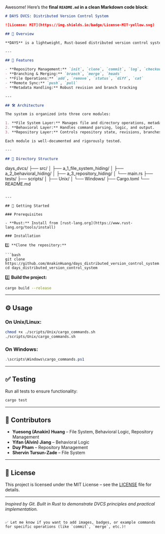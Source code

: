 Awesome! Here’s the **final `README.md` in a clean Markdown code block**:

```markdown
# DAYS DVCS: Distributed Version Control System

![License: MIT](https://img.shields.io/badge/License-MIT-yellow.svg)

## 🚀 Overview

**DAYS** is a lightweight, Rust-based distributed version control system (DVCS) developed for the University of Rochester Computer Science Undergraduate Council (CSUG) Fedora servers. It provides core Git-like functionalities including repository creation, commits, branching, merging, and remote synchronization. The system is fully tested and verified for reliability.

---

## 🧩 Features

- **Repository Management:** `init`, `clone`, `commit`, `log`, `checkout`
- **Branching & Merging:** `branch`, `merge`, `heads`
- **File Operations:** `add`, `remove`, `status`, `diff`, `cat`
- **Remote Sync:** `push`, `pull`
- **Metadata Handling:** Robust revision and branch tracking

---

## 🛠️ Architecture

The system is organized into three core modules:

1. **File System Layer:** Manages file and directory operations, metadata storage.
2. **Behavioral Layer:** Handles command parsing, logic, and output.
3. **Repository Layer:** Controls repository state, revisions, branches, and synchronization.

Each module is well-documented and rigorously tested.

---

## 📂 Directory Structure

```
days_dvcs/
├── src/
│   ├── a_1_file_system_hiding/
│   ├── a_2_behavioral_hiding/
│   ├── a_3_repository_hiding/
│   └── main.rs
├── tests/
├── scripts/
│   ├── Unix/
│   └── Windows/
├── Cargo.toml
└── README.md
```

---

## 🚀 Getting Started

### Prerequisites

- **Rust:** Install from [rust-lang.org](https://www.rust-lang.org/tools/install)

### Installation

1️⃣ **Clone the repository:**

```bash
git clone https://github.com/AnakinHuang/days_distributed_version_control_system.git
cd days_distributed_version_control_system
```

2️⃣ **Build the project:**

```bash
cargo build --release
```

---

## ⚙️ Usage

### On Unix/Linux:

```bash
chmod +x ./scripts/Unix/cargo_commands.sh
./scripts/Unix/cargo_commands.sh
```

### On Windows:

```powershell
.\scripts\Windows\cargo_commands.ps1
```

---

## ✅ Testing

Run all tests to ensure functionality:

```bash
cargo test
```

---

## 👥 Contributors

- **Yuesong (Anakin) Huang** – File System, Behavioral Logic, Repository Management
- **Yifan (Alvin) Jiang** – Behavioral Logic
- **Duy Pham** – Repository Management
- **Shervin Tursun-Zade** – File System

---

## 📄 License

This project is licensed under the MIT License – see the [LICENSE](LICENSE) file for details.

---

*Inspired by Git. Built in Rust to demonstrate DVCS principles and practical implementation.*
```

✅ Let me know if you want to add images, badges, or example commands for specific operations (like `commit`, `merge`, etc.)!
